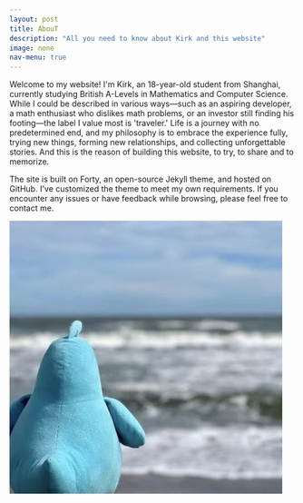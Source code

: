 ```yaml
---
layout: post
title: AbouT
description: "All you need to know about Kirk and this website"
image: none
nav-menu: true
---
```


Welcome to my website! I'm Kirk, an 18-year-old student from Shanghai, currently studying British A-Levels in Mathematics and Computer Science. While I could be described in various ways—such as an aspiring developer, a math enthusiast who dislikes math problems, or an investor still finding his footing—the label I value most is 'traveler.' Life is a journey with no predetermined end, and my philosophy is to embrace the experience fully, trying new things, forming new relationships, and collecting unforgettable stories. And this is the reason of building this website, to try, to share and to memorize.

The site is built on Forty, an open-source Jekyll theme, and hosted on GitHub. I've customized the theme to meet my own requirements. If you encounter any issues or have feedback while browsing, please feel free to contact me.

![Self-Portrait](assets/images/pic01.jpg)

